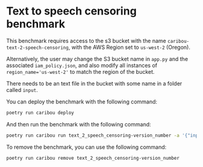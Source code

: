 # Text to speech censoring benchmark

This benchmark requires access to the s3 bucket with the name `caribou-text-2-speech-censoring`,
with the AWS Region set to `us-west-2` (Oregon).

Alternatively, the user may change the S3 bucket name in `app.py` and the associated `iam_policy.json`, 
and also modify all instances of `region_name='us-west-2'` to match the region of the bucket.

There needs to be an text file in the bucket with some name in a folder called `input`.

You can deploy the benchmark with the following command:

```bash
poetry run caribou deploy
```

And then run the benchmark with the following command:

```bash
poetry run caribou run text_2_speech_censoring-version_number -a '{"input_file": "input_file.txt"}'
```

To remove the benchmark, you can use the following command:

```bash
poetry run caribou remove text_2_speech_censoring-version_number
```
